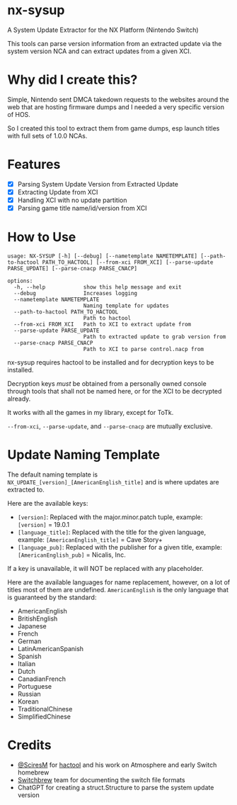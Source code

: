 # nx-sysup
A System Update Extractor for the NX Platform (Nintendo Switch)

This tools can parse version information from an extracted update via the system version NCA and can extract
updates from a given XCI.

# Why did I create this?
Simple, Nintendo sent DMCA takedown requests to the websites around the web that are hosting firmware dumps and I needed a very specific version of HOS.

So I created this tool to extract them from game dumps, esp launch titles with full sets of 1.0.0 NCAs.

# Features
- [X] Parsing System Update Version from Extracted Update
- [X] Extracting Update from XCI
- [X] Handling XCI with no update partition
- [X] Parsing game title name/id/version from XCI

# How to Use
```
usage: NX-SYSUP [-h] [--debug] [--nametemplate NAMETEMPLATE] [--path-to-hactool PATH_TO_HACTOOL] [--from-xci FROM_XCI] [--parse-update PARSE_UPDATE] [--parse-cnacp PARSE_CNACP]

options:
  -h, --help            show this help message and exit
  --debug               Increases logging
  --nametemplate NAMETEMPLATE
                        Naming template for updates
  --path-to-hactool PATH_TO_HACTOOL
                        Path to hactool
  --from-xci FROM_XCI   Path to XCI to extract update from
  --parse-update PARSE_UPDATE
                        Path to extracted update to grab version from
  --parse-cnacp PARSE_CNACP
                        Path to XCI to parse control.nacp from
```
nx-sysup requires hactool to be installed and for decryption keys to be installed.

Decryption keys *must* be obtained from a personally owned console through tools that shall not be named here, or for the XCI to be decrypted already.

It works with all the games in my library, except for ToTk.

`--from-xci`, `--parse-update`, and `--parse-cnacp` are mutually exclusive.

# Update Naming Template
The default naming template is `NX_UPDATE_[version]_[AmericanEnglish_title]` and is where updates are extracted to.

Here are the available keys:
- `[version]`: Replaced with the major.minor.patch tuple, example: `[version]` = 19.0.1
- `[language_title]`: Replaced with the title for the given language, example: `[AmericanEnglish_title]` = Cave Story+
- `[language_pub]`: Replaced with the publisher for a given title, example: `[AmericanEnglish_pub]` = Nicalis, Inc.

If a key is unavailable, it will NOT be replaced with any placeholder.

Here are the available languages for name replacement, however, on a lot of titles most of them are undefined. 
`AmericanEnglish` is the only language that is guaranteed by the standard:
- AmericanEnglish
- BritishEnglish
- Japanese
- French
- German
- LatinAmericanSpanish
- Spanish
- Italian
- Dutch
- CanadianFrench
- Portuguese
- Russian
- Korean
- TraditionalChinese
- SimplifiedChinese

# Credits
- [@SciresM](https://github.com/SciresM) for [hactool](https://github.com/SciresM/hactool) and his work on Atmosphere and early Switch homebrew
- [Switchbrew](https://switchbrew.org/wiki/Main_Page) team for documenting the switch file formats
- ChatGPT for creating a struct.Structure to parse the system update version
